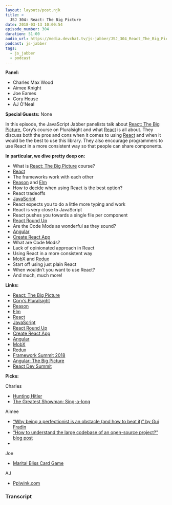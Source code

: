 ```yaml
---
layout: layouts/post.njk
title: >
  JSJ 304: React: The Big Picture
date: 2018-03-13 10:00:54
episode_number: 304
duration: 51:00
audio_url: https://media.devchat.tv/js-jabber/JSJ_304_React_The_Big_Picture.mp3
podcast: js-jabber
tags:
  - js_jabber
  - podcast
---
```


**Panel:**

- Charles Max Wood
- Aimee Knight
- Joe Eames
- Cory House
- AJ O'Neal

**Special Guests:** None

In this episode, the JavaScript Jabber panelists talk about [React: The Big Picture](https://www.pluralsight.com/courses/react-big-picture), Cory’s course on Pluralsight and what [React](https://reactjs.org/) is all about. They discuss both the pros and cons when it comes to using [React](https://reactjs.org/) and when it would be the best to use this library. They also encourage programmers to use React in a more consistent way so that people can share components.

**In particular, we dive pretty deep on:**

- What is [React: The Big Picture](https://www.pluralsight.com/courses/react-big-picture) course?
- [React](https://reactjs.org/)
- The frameworks work with each other
- [Reason](https://reasonml.github.io/) and [Elm](https://elm-lang.org/)
- How to decide when using React is the best option?
- React tradeoffs
- [JavaScript](https://www.javascript.com/)
- React expects you to do a little more typing and work
- React is very close to JavaScript
- React pushes you towards a single file per component
- [React Round Up](https://devchat.tv/react-round-up)
- Are the Code Mods as wonderful as they sound?
- [Angular](https://angular.io/)
- [Create React App](https://github.com/facebook/create-react-app)
- What are Code Mods?
- Lack of opinionated approach in React
- Using React in a more consistent way
- [MobX](https://mobx.js.org/refguide/api.html) and [Redux](https://redux.js.org/)
- Start off using just plain React
- When wouldn’t you want to use React?
- And much, much more!

**Links:**

- [React: The Big Picture](https://www.pluralsight.com/courses/react-big-picture)
- [Cory’s Pluralsight](https://www.pluralsight.com/authors/cory-house)
- [Reason](https://reasonml.github.io/)
- [Elm](https://elm-lang.org/)
- [React](https://reactjs.org/)
- [JavaScript](https://www.javascript.com/)
- [React Round Up](https://devchat.tv/react-round-up)
- [Create React App](https://github.com/facebook/create-react-app)
- [Angular](https://angular.io/)
- [MobX](https://mobx.js.org/refguide/api.html)
- [Redux](https://redux.js.org/)
- [Framework Summit 2018](https://www.frameworksummit.com/)
- [Angular: The Big Picture](https://www.pluralsight.com/courses/ng-big-picture)
- [React Dev Summit](https://reactdevsummit.com/)

**Picks:**

Charles

- [Hunting Hitler](https://www.history.com/shows/hunting-hitler)
- [The Greatest Showman: Sing-a-long](https://www.imdb.com/title/tt1485796/)

Aimee

- [“Why being a perfectionist is an obstacle (and how to beat it)” by Gui Fradin](https://mediatag.io/blog/why-being-a-perfectionist-is-an-obstacle-and-how-to-beat-it)
- [“How to understand the large codebase of an open-source project?” blog post](https://news.ycombinator.com/item?id=16299125)
-

Joe

- [Marital Bliss Card Game](https://www.maritalblissgame.com/)

AJ

- [Pplwink.com](https://ppl.family/)

### Transcript
